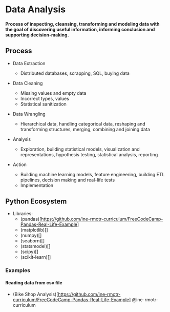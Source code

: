 # Data Analysis
#### Process of inspecting, cleansing, transforming and modeling data with the goal of discovering useful information, informing conclusion and supporting decision-making.

## Process
* Data Extraction
  * Distributed databases, scrapping, SQL, buying data

* Data Cleaning
  * Missing values and empty data
  * Incorrect types, values
  * Statistical sanitization

* Data Wrangling
  * Hierarchical data, handling categorical data, reshaping and transforming structures, merging, combining and joining data

* Analysis
  * Exploration, building statistical models, visualization and representations, hypothesis testing, statistical analysis, reporting

* Action
  * Building machine learning models, feature engineering, building ETL pipelines, decision making and real-life tests
  * Implementation


## Python Ecosystem
  * Libraries:
    * (pandas)[https://github.com/ine-rmotr-curriculum/FreeCodeCamp-Pandas-Real-Life-Example]
    * (matplotlib)[]
    * (numpy)[]
    * (seaborn)[]
    * (statsmodel)[]
    * (scipy)[]
    * (scikit-learn)[]


### Examples

#### Reading data from csv file

* (Bike Shop Analysis)[https://github.com/ine-rmotr-curriculum/FreeCodeCamp-Pandas-Real-Life-Example] @ine-rmotr-curriculum 

